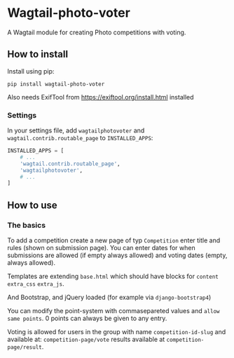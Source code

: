# Wagtail-photo-voter

A Wagtail module for creating Photo competitions with voting.

## How to install

Install using pip:

```
pip install wagtail-photo-voter
```

Also needs ExifTool from https://exiftool.org/install.html installed

### Settings

In your settings file, add `wagtailphotovoter` and `wagtail.contrib.routable_page`  to `INSTALLED_APPS`:

```python
INSTALLED_APPS = [
    # ...
    'wagtail.contrib.routable_page',
    'wagtailphotovoter',
    # ...
]
```

## How to use

### The basics

To add a competition create a new page of typ `Competition` enter title and rules (shown on submission page). You can enter dates for when submissions are allowed (if empty always allowed) and voting dates (empty, always allowed).
 
Templates are extending `base.html` which should have blocks for `content` `extra_css` `extra_js`. 
 
And Bootstrap, and jQuery loaded (for example via `django-bootstrap4`)
 
You can modify the point-system with commasepareted values and `allow same points`.
0 points can always be given to any entry.
 
Voting is allowed for users in the group with name `competition-id-slug` and available at: `competition-page/vote` results available at `competition-page/result`.
